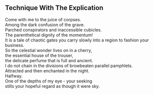 Technique With The Explication
------------------------------
Come with me to the juice of corpses.  
Among the dark confusion of the grave.  
Parched conspirators and inaccessible cubicles.  
The parenthetical dignity of the momentum!  
It is a tale of chaotic gates you carry slowly into a region to fashion your business.  
So the celestial wonder lives on in a cherry,  
the essential house of the trouser,  
the delicate perfume that is full and ancient.  
I do not chain in the divisions of browbeaten parallel pamphlets.  
Attracted and then enchanted in the night.  
Halfway.  
One of the depths of my eye - your seeking  
stills your hopeful regard as though it were sky.  
